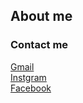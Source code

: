 ## About me
### Contact me
<p>
  <a href="mailto:6431503044@lamduan.mfu.ac.th" title="Go to send emil to me" target=_blank>Gmail</a><br>
  <a href="https://www.instagram.com/dizexrt/" target="_blank" title="Go to my Instagrm profile">Instgram</a><br>
  <a href="https://www.facebook.com/dizexrt/" target="_blank" title="Go to my Facebook profile">Facebook</a>
</p>
